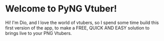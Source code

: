 # Welcome to PyNG Vtuber!

Hi! I'm Dio, and I love the world of vtubers, so I spend some time build this first version of the app, to make a FREE, QUICK AND EASY solution to brings live to your PNG Vtubers.